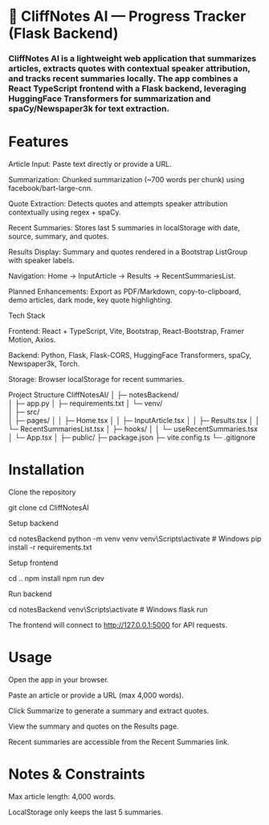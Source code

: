 # 🧠 CliffNotes AI — Progress Tracker (Flask Backend)

### CliffNotes AI is a lightweight web application that summarizes articles, extracts quotes with contextual speaker attribution, and tracks recent summaries locally. The app combines a React TypeScript frontend with a Flask backend, leveraging HuggingFace Transformers for summarization and spaCy/Newspaper3k for text extraction.

# Features

Article Input: Paste text directly or provide a URL.

Summarization: Chunked summarization (~700 words per chunk) using facebook/bart-large-cnn.

Quote Extraction: Detects quotes and attempts speaker attribution contextually using regex + spaCy.

Recent Summaries: Stores last 5 summaries in localStorage with date, source, summary, and quotes.

Results Display: Summary and quotes rendered in a Bootstrap ListGroup with speaker labels.

Navigation: Home → InputArticle → Results → RecentSummariesList.

Planned Enhancements: Export as PDF/Markdown, copy-to-clipboard, demo articles, dark mode, key quote highlighting.

Tech Stack

Frontend: React + TypeScript, Vite, Bootstrap, React-Bootstrap, Framer Motion, Axios.

Backend: Python, Flask, Flask-CORS, HuggingFace Transformers, spaCy, Newspaper3k, Torch.

Storage: Browser localStorage for recent summaries.

Project Structure
CliffNotesAI/
│
├─ notesBackend/           
│   ├─ app.py
│   ├─ requirements.txt
│   └─ venv/               
│
├─ src/                    
│   ├─ pages/
│   │   ├─ Home.tsx
│   │   ├─ InputArticle.tsx
│   │   ├─ Results.tsx
│   │   └─ RecentSummariesList.tsx
│   ├─ hooks/
│   │   └─ useRecentSummaries.tsx
│   └─ App.tsx
│
├─ public/
├─ package.json
├─ vite.config.ts
└─ .gitignore

# Installation

Clone the repository

git clone <repo-url>
cd CliffNotesAI


Setup backend

cd notesBackend
python -m venv venv
venv\Scripts\activate   # Windows
pip install -r requirements.txt


Setup frontend

cd ..
npm install
npm run dev


Run backend

cd notesBackend
venv\Scripts\activate   # Windows
flask run


The frontend will connect to http://127.0.0.1:5000 for API requests.

# Usage

Open the app in your browser.

Paste an article or provide a URL (max 4,000 words).

Click Summarize to generate a summary and extract quotes.

View the summary and quotes on the Results page.

Recent summaries are accessible from the Recent Summaries link.

# Notes & Constraints

Max article length: 4,000 words.

LocalStorage only keeps the last 5 summaries.

